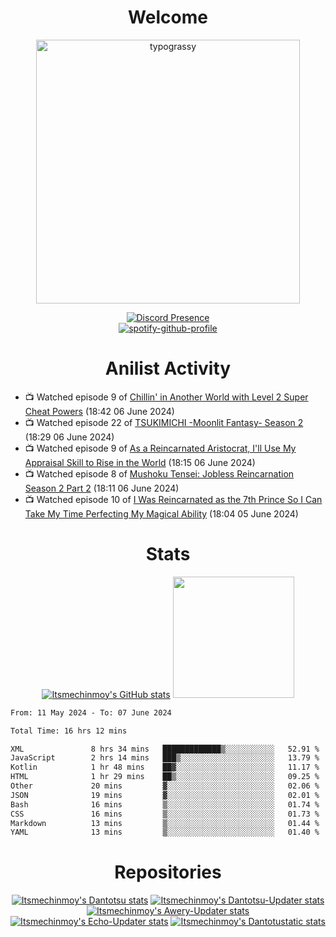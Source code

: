 <div align="center">

# Welcome
<a href="https://github.com/kawarimidoll/typograssy">
    <img alt="typograssy" src="https://typograssy.deno.dev/api?text=%E3%82%88%E3%81%86%E3%81%93%E3%81%9D%E3%81%BF%E3%81%AA%E3%81%95%E3%82%93%20-%20Itsmechinmoy--&&l0=none&l1=82d9d0&l2=027353&l3=038c4c&l4=01402e&bg=none&frame=none&speed=100&comment=" width="421.99">
</a>

[![Discord Presence](https://lanyard.cnrad.dev/api/523539866311720963?theme=dark&bg=Oe1116&animated=false&hideDiscrim=true&borderRadius=30px&hideActivity=whenNotUsed)](https://discord.com/users/523539866311720963)<br>
[![spotify-github-profile](https://spotify-github-profile.vercel.app/api/view?uid=31zczwoe3obxakjgkio7anubhkaq&cover_image=true&theme=novatorem&show_offline=true&background_color=121212&interchange=false&bar_color=53b14f&bar_color=ffffff&bar_color_cover=false)](https://spotify-github-profile.vercel.app/api/view?uid=31zczwoe3obxakjgkio7anubhkaq&redirect=true)
</div>

<div align="center">

# Anilist Activity
</div>
<!-- ANILIST_ACTIVITY:start -->

-   📺 Watched episode 9 of [Chillin' in Another World with Level 2 Super Cheat Powers](https://anilist.co/anime/170130) (18:42 06 June 2024)
-   📺 Watched episode 22 of [TSUKIMICHI -Moonlit Fantasy- Season 2](https://anilist.co/anime/139518) (18:29 06 June 2024)
-   📺 Watched episode 9 of [As a Reincarnated Aristocrat, I'll Use My Appraisal Skill to Rise in the World](https://anilist.co/anime/164702) (18:15 06 June 2024)
-   📺 Watched episode 8 of [Mushoku Tensei: Jobless Reincarnation Season 2 Part 2](https://anilist.co/anime/166873) (18:11 06 June 2024)
-   📺 Watched episode 10 of [I Was Reincarnated as the 7th Prince So I Can Take My Time Perfecting My Magical Ability](https://anilist.co/anime/156415) (18:04 05 June 2024)

<!-- ANILIST_ACTIVITY:end -->
<div align="center">
    
# Stats
[![Itsmechinmoy's GitHub stats](https://github-readme-stats.vercel.app/api?username=itsmechinmoy&show_icons=true&theme=algolia)](https://github.com/anuraghazra/github-readme-stats)
<img src="https://github-readme-stackoverflow.vercel.app/?userID=25004176&theme=dark" height="194"/>
</div>
<!--START_SECTION:waka-->

```txt
From: 11 May 2024 - To: 07 June 2024

Total Time: 16 hrs 12 mins

XML               8 hrs 34 mins   █████████████▒░░░░░░░░░░░   52.91 %
JavaScript        2 hrs 14 mins   ███▒░░░░░░░░░░░░░░░░░░░░░   13.79 %
Kotlin            1 hr 48 mins    ██▓░░░░░░░░░░░░░░░░░░░░░░   11.17 %
HTML              1 hr 29 mins    ██▒░░░░░░░░░░░░░░░░░░░░░░   09.25 %
Other             20 mins         ▓░░░░░░░░░░░░░░░░░░░░░░░░   02.06 %
JSON              19 mins         ▓░░░░░░░░░░░░░░░░░░░░░░░░   02.01 %
Bash              16 mins         ▒░░░░░░░░░░░░░░░░░░░░░░░░   01.74 %
CSS               16 mins         ▒░░░░░░░░░░░░░░░░░░░░░░░░   01.73 %
Markdown          13 mins         ▒░░░░░░░░░░░░░░░░░░░░░░░░   01.44 %
YAML              13 mins         ▒░░░░░░░░░░░░░░░░░░░░░░░░   01.40 %
```

<!--END_SECTION:waka-->
<div align="center">

# Repositories
[![Itsmechinmoy's Dantotsu stats](https://github-readme-stats.vercel.app/api/pin/?username=itsmechinmoy&repo=dantotsu&show_icons=true&theme=algolia&description_lines_count=1)](https://github.com/itsmechinmoy/dantotsu)
[![Itsmechinmoy's Dantotsu-Updater stats](https://github-readme-stats.vercel.app/api/pin/?username=itsmechinmoy&repo=dantotsu-updater&show_icons=true&theme=algolia&description_lines_count=1)](https://github.com/itsmechinmoy/dantotsu-updater)
[![Itsmechinmoy's Awery-Updater stats](https://github-readme-stats.vercel.app/api/pin/?username=itsmechinmoy&repo=awery-updater&show_icons=true&theme=algolia&description_lines_count=1)](https://github.com/itsmechinmoy/awery-updater)
[![Itsmechinmoy's Echo-Updater stats](https://github-readme-stats.vercel.app/api/pin/?username=itsmechinmoy&repo=echo-updater&show_icons=true&theme=algolia&description_lines_count=1)](https://github.com/itsmechinmoy/echo-updater)
[![Itsmechinmoy's Dantotustatic stats](https://github-readme-stats.vercel.app/api/pin/?username=itsmechinmoy&repo=dantotustatic&show_icons=true&theme=algolia&description_lines_count=1)](https://github.com/itsmechinmoy/dantotustatic)
</div>
